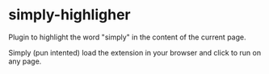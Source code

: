 # simply-highligher
Plugin to highlight the word "simply" in the content of the current page.

Simply (pun intented) load the extension in your browser and click to run on any page.
